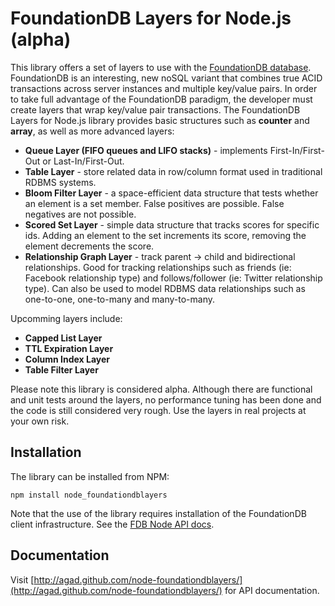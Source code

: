 FoundationDB Layers for Node.js (alpha)
===============================

This library offers a set of layers to use with the [FoundationDB database](http://www.foundationdb.com/).  FoundationDB
is an interesting, new noSQL variant that combines true ACID transactions across server instances and multiple key/value pairs.
In order to take full advantage of the FoundationDB paradigm, the developer must create layers that wrap key/value pair transactions.
The FoundationDB Layers for Node.js library provides basic structures such as **counter** and **array**, as well as more advanced layers:

- **Queue Layer (FIFO queues and LIFO stacks)** - implements First-In/First-Out or Last-In/First-Out.
- **Table Layer** - store related data in row/column format used in traditional RDBMS systems.
- **Bloom Filter Layer** - a space-efficient data structure that tests whether an element is a set member. False positives are possible.  False negatives are not possible.
- **Scored Set Layer** - simple data structure that tracks scores for specific ids.  Adding an element to the set increments its score, removing the element decrements the score.
- **Relationship Graph Layer** - track parent -> child and bidirectional relationships.  Good for tracking relationships such as friends
(ie: Facebook relationship type) and follows/follower (ie: Twitter relationship type).  Can also be used to model RDBMS data relationships such as one-to-one, one-to-many and many-to-many.

Upcomming layers include:

- **Capped List Layer**
- **TTL Expiration Layer**
- **Column Index Layer**
- **Table Filter Layer**

Please note this library is considered alpha.  Although there are functional and unit tests around the layers, no performance tuning has been done and the code is still considered very rough.  Use the layers in
real projects at your own risk.

## Installation

The library can be installed from NPM:

    npm install node_foundationdblayers

Note that the use of the library requires installation of the FoundationDB client infrastructure.  See the [FDB Node API
docs](http://www.foundationdb.com/documentation/beta1/api-node.html).

## Documentation

Visit [http://agad.github.com/node-foundationdblayers/](http://agad.github.com/node-foundationdblayers/) for API documentation.
